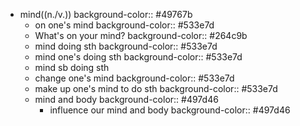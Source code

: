 - mind((n./v.))
  background-color:: #49767b
	- on one's mind
	  background-color:: #533e7d
	- What's on your mind?
	  background-color:: #264c9b
	- mind doing sth
	  background-color:: #533e7d
	- mind one's doing sth
	  background-color:: #533e7d
	- mind sb doing sth
	- change one's mind
	  background-color:: #533e7d
	- make up one's mind to do sth
	  background-color:: #533e7d
	- mind and body
	  background-color:: #497d46
		- influence our mind and body
		  background-color:: #497d46